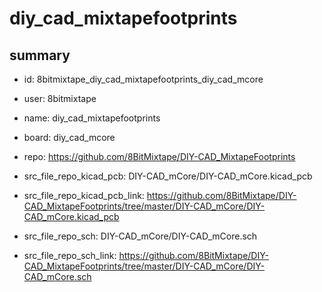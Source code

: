 # diy_cad_mixtapefootprints
 
## summary 
* id: 8bitmixtape_diy_cad_mixtapefootprints_diy_cad_mcore
* user: 8bitmixtape
* name: diy_cad_mixtapefootprints
* board: diy_cad_mcore
* repo: https://github.com/8BitMixtape/DIY-CAD_MixtapeFootprints
* src_file_repo_kicad_pcb: DIY-CAD_mCore/DIY-CAD_mCore.kicad_pcb
* src_file_repo_kicad_pcb_link: https://github.com/8BitMixtape/DIY-CAD_MixtapeFootprints/tree/master/DIY-CAD_mCore/DIY-CAD_mCore.kicad_pcb


* src_file_repo_sch: DIY-CAD_mCore/DIY-CAD_mCore.sch
* src_file_repo_sch_link: https://github.com/8BitMixtape/DIY-CAD_MixtapeFootprints/tree/master/DIY-CAD_mCore/DIY-CAD_mCore.sch




